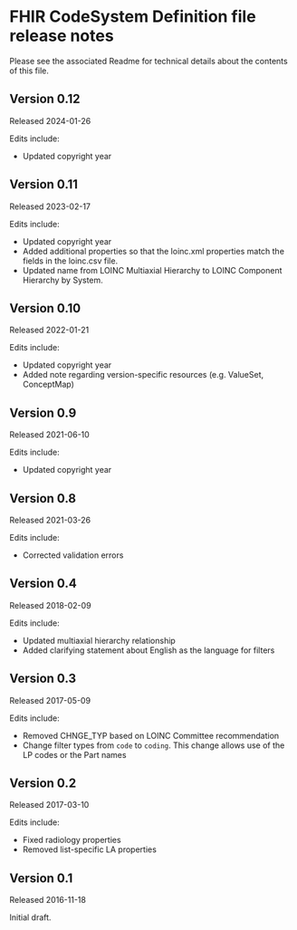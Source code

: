 # FHIR CodeSystem Definition file release notes

Please see the associated Readme for technical details about the contents of this file.

## Version 0.12
Released 2024-01-26

Edits include:
- Updated copyright year


## Version 0.11
Released 2023-02-17

Edits include:
- Updated copyright year
- Added additional properties so that the loinc.xml properties match the fields in the loinc.csv file.
- Updated name from LOINC Multiaxial Hierarchy to LOINC Component Hierarchy by System.


## Version 0.10
Released 2022-01-21

Edits include:
- Updated copyright year
- Added note regarding version-specific resources (e.g. ValueSet, ConceptMap)

## Version 0.9
Released 2021-06-10

Edits include:
- Updated copyright year

## Version 0.8
Released 2021-03-26

Edits include:
- Corrected validation errors

## Version 0.4
Released 2018-02-09

Edits include:
- Updated multiaxial hierarchy relationship
- Added clarifying statement about English as the language for filters

## Version 0.3
Released 2017-05-09

Edits include:
- Removed CHNGE_TYP based on LOINC Committee recommendation
- Change filter types from `code` to `coding`. This change allows use of the LP codes or the Part names

## Version 0.2
Released 2017-03-10

Edits include:
- Fixed radiology properties
- Removed list-specific LA properties

## Version 0.1
Released 2016-11-18

Initial draft.
